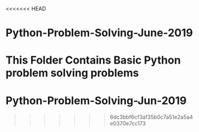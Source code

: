 <<<<<<< HEAD
# Python-Problem-Solving-June-2019
This Folder Contains Basic Python problem solving problems
=======
# Python-Problem-Solving-Jun-2019
>>>>>>> 6dc3bbf6cf3af35b0c7a51e2a5a4e0370e7cc173
